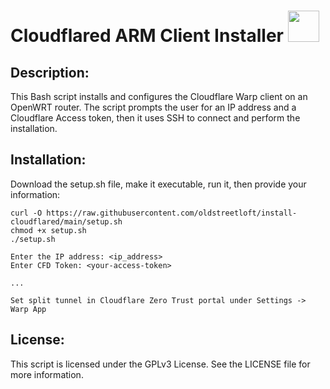 # Cloudflared ARM Client Installer  <img src="https://user-images.githubusercontent.com/95660759/234452549-53925c8f-bc2f-4eaf-b2e1-8cf13d2adbe7.png" width="50" height="50">

## Description:
This Bash script installs and configures the Cloudflare Warp client on an OpenWRT router. The script prompts the user for an IP address and a Cloudflare Access token, then it uses SSH to connect and perform the installation.

## Installation:
Download the setup.sh file, make it executable, run it, then provide your information:

```
curl -O https://raw.githubusercontent.com/oldstreetloft/install-cloudflared/main/setup.sh
chmod +x setup.sh
./setup.sh
```
```
Enter the IP address: <ip_address>
Enter CFD Token: <your-access-token>

...

Set split tunnel in Cloudflare Zero Trust portal under Settings -> Warp App
```

## License:
This script is licensed under the GPLv3 License. See the LICENSE file for more information.
